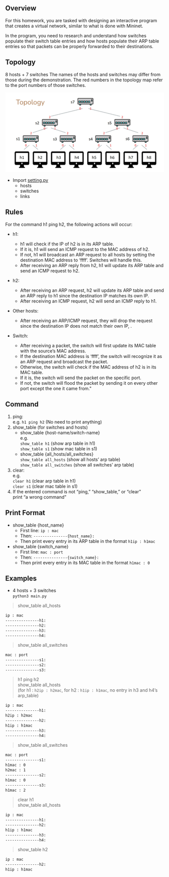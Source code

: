 ## Overview
For this homework, you are tasked with designing an interactive program that creates a virtual network, similar to what is done with Mininet.

In the program, you need to research and understand how switches populate their switch table entries and how hosts populate their ARP table entries so that packets can be properly forwarded to their destinations.

## Topology
8 hosts + 7 switches
The names of the hosts and switches may differ from those during the demonstration.
The red numbers in the topology map refer to the port numbers of those switches.  
  
![](https://github.com/lon5948/Network-Systems-Capstone/blob/main/hw2/topology.jpg)
- Import [setting.py](https://github.com/lon5948/Network-Systems-Capstone/blob/main/hw2/setting.py)
  - hosts
  - switches
  - links  

## Rules
For the command h1 ping h2, the following actions will occur:

- h1:
  - h1 will check if the IP of h2 is in its ARP table.
  - If it is, h1 will send an ICMP request to the MAC address of h2.
  - If not, h1 will broadcast an ARP request to all hosts by setting the destination MAC address to ‘ffff’. Switches will handle this.
  - After receiving an ARP reply from h2, h1 will update its ARP table and send an ICMP request to h2.

- h2:
  - After receiving an ARP request, h2 will update its ARP table and send an ARP reply to h1 since the destination IP matches its own IP.
  - After receiving an ICMP request, h2 will send an ICMP reply to h1.

- Other hosts:
  - After receiving an ARP/ICMP request, they will drop the request since the destination IP does not match their own IP, .

- Switch:
  - After receiving a packet, the switch will first update its MAC table with the source’s MAC address.
  - If the destination MAC address is ‘ffff’, the switch will recognize it as an ARP request and broadcast the packet.
  - Otherwise, the switch will check if the MAC address of h2 is in its MAC table.
  - If it is, the switch will send the packet on the specific port.
  - If not, the switch will flood the packet by sending it on every other port except the one it came from."

## Command
1. ping:  
e.g.
`h1 ping h2` (No need to print anything)  
2. show_table (for switches and hosts)  
    - show_table {host-name/switch-name}  
e.g.  
`show_table h1` (show arp table in h1)  
`show_table s1` (show mac table in s1)  
    - show_table {all_hosts/all_switches}  
`show_table all_hosts` (show all hosts’ arp table)  
`show_table all_switches` (show all switches’ arp table)  
3. clear:  
e.g.  
`clear h1` (clear arp table in h1)  
`clear s1` (clear mac table in s1)  
4. If the entered command is not “ping,” “show_table,” or “clear”  
print “a wrong command”  

## Print Format
- show_table {host_name}
  - First line: `ip : mac`
  - Then: `---------------{host_name}:`
  - Then print every entry in its ARP table in the format `h1ip : h1mac`
- show_table {switch_name}
  - First line: `mac : port`
  - Then: `---------------{switch_name}:`
  - Then print every entry in its MAC table in the format `h1mac : 0`

## Examples
- 4 hosts + 3 switches  
`python3 main.py`  
> show_table all_hosts
```
ip : mac
---------------h1:
---------------h2:
---------------h3:
---------------h4:
```
> show_table all_switches
```
mac : port
---------------s1:
---------------s2:
---------------s3:
```
> h1 ping h2  
> show_table all_hosts  
(for h1 : `h2ip : h2mac`, for h2 : `h1ip : h1mac`, no entry in h3 and h4’s arp_table)  
```
ip : mac
---------------h1:
h2ip : h2mac
---------------h2:
h1ip : h1mac
---------------h3:
---------------h4:
```
> show_table all_switches  
```
mac : port
---------------s1:
h1mac : 0
h2mac : 1
---------------s2:
h1mac : 0
---------------s3:
h1mac : 2
```

> clear h1  
> show_table all_hosts  
```
ip : mac
---------------h1:
---------------h2:
h1ip : h1mac
---------------h3:
---------------h4:
```
> show_table h2  
```
ip : mac
---------------h2:
h1ip : h1mac
```
